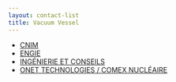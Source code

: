 ```yaml
---
layout: contact-list
title: Vacuum Vessel
---
```


* [CNIM](/partners/cnim)
* [ENGIE](/partners/engie)
* [INGÉNIERIE ET CONSEILS](/partners/ingenierie-et-conseils)
* [ONET TECHNOLOGIES / COMEX NUCLÉAIRE](/partners/onet-technologies)